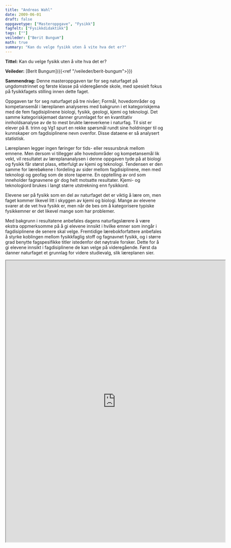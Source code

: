 ```yaml
---
title: "Andreas Wahl"
date: 2009-06-01
draft: false
oppgavetype: ["Masteroppgave", "Fysikk"]
fagfelt: ["Fysikkdidaktikk"]
tags: [""]
veileder: ["Berit Bungum"]
math: true
summary: "Kan du velge fysikk uten å vite hva det er?"
---
```


**Tittel:** Kan du velge fysikk uten å vite hva det er?

**Veileder:** [Berit Bungum]({{<ref "/veileder/berit-bungum">}}) 

**Sammendrag:** Denne masteroppgaven tar for seg naturfaget på ungdomstrinnet og første klasse på videregående skole, med spesielt fokus på fysikkfagets stilling innen dette faget.

Oppgaven tar for seg naturfaget på tre nivåer; Formål, hovedområder og kompetansemål i læreplanen analyseres med bakgrunn i et kategoriskjema med de fem fagdisiplinene biologi, fysikk, geologi, kjemi og teknologi. Det samme kategoriskjemaet danner grunnlaget for en kvantitativ innholdsanalyse av de to mest brukte læreverkene i naturfag. Til sist er elever på 8. trinn og Vg1 spurt en rekke spørsmål rundt sine holdninger til og kunnskaper om fagdisiplinene nevn ovenfor. Disse dataene er så analysert statistisk.

Læreplanen legger ingen føringer for tids- eller ressursbruk mellom emnene. Men dersom vi tillegger alle hovedområder og kompetansemål lik vekt, vil resultatet av læreplananalysen i denne oppgaven tyde på at biologi og fysikk får størst plass, etterfulgt av kjemi og teknologi. Tendensen er den samme for lærebøkene i fordeling av sider mellom fagdisiplinene, men med teknologi og geofag som de store taperne. En opptelling av ord som inneholder fagnavnene gir dog helt motsatte resultater. Kjemi- og teknologiord brukes i langt større utstrekning enn fysikkord.

Elevene ser på fysikk som en del av naturfaget det er viktig å lære om, men faget kommer likevel litt i skyggen av kjemi og biologi. Mange av elevene svarer at de vet hva fysikk er, men når de bes om å kategorisere typiske fysikkemner er det likevel mange som har problemer.

Med bakgrunn i resultatene anbefales dagens naturfagslærere å være ekstra oppmerksomme på å gi elevene innsikt i hvilke emner som inngår i fagdisiplinene de senere skal velge. Fremtidige lærebokforfattere anbefales å styrke koblingen mellom fysikkfaglig stoff og fagnavnet fysikk, og i større grad benytte fagspesifikke titler istedenfor det nøytrale forsker. Dette for å gi elevene innsikt i fagdisiplinene de kan velge på videregående. Først da danner naturfaget et grunnlag for videre studievalg, slik læreplanen sier.

<iframe src="https://drive.google.com/file/d/1JO4FiV6VwxPwgNaZeU_jGhQ-rus-s9pT/preview" width="700" height="900" allow="autoplay"></iframe>
